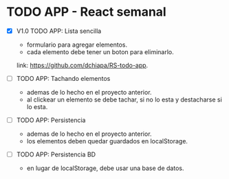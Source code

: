 # TODO APP - React semanal

- [x] V1.0 TODO APP: Lista sencilla

  - formulario para agregar elementos.
  - cada elemento debe tener un boton para eliminarlo.

  link: https://github.com/dchiapa/RS-todo-app.

- [ ] TODO APP: Tachando elementos

  - ademas de lo hecho en el proyecto anterior.
  - al clickear un elemento se debe tachar, si no lo esta y destacharse si lo esta.

- [ ] TODO APP: Persistencia

  - ademas de lo hecho en el proyecto anterior.
  - los elementos deben quedar guardados en localStorage.

- [ ] TODO APP: Persistencia BD
  - en lugar de localStorage, debe usar una base de datos.
